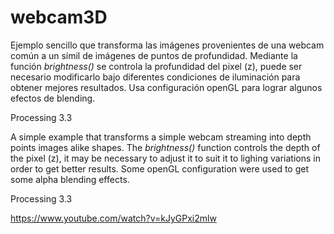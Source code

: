 # webcam3D

Ejemplo sencillo que transforma las imágenes provenientes de una webcam común a un símil de imágenes de puntos de profundidad.
Mediante la función *brightness()* se controla la profundidad del pixel (z), puede ser necesario modificarlo bajo diferentes condiciones de iluminación para obtener mejores resultados.
Usa configuración openGL para lograr algunos efectos de blending.

Processing 3.3

A simple example that transforms a simple webcam streaming into depth points images alike shapes.
The *brightness()* function controls the depth of the pixel (z), it may be necessary to adjust it to suit it to lighing variations in order to get better results.
Some openGL configuration were used to get some alpha blending effects.

Processing 3.3

https://www.youtube.com/watch?v=kJyGPxi2mlw

